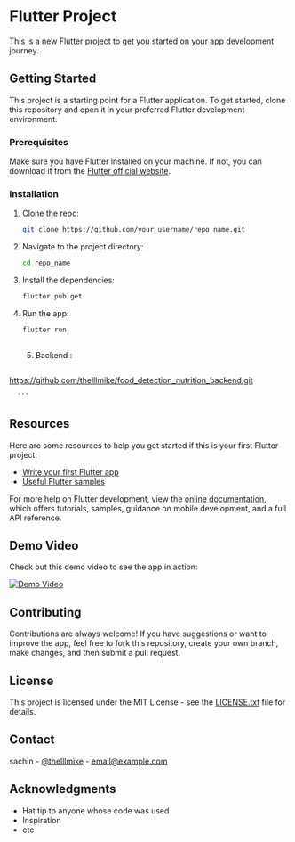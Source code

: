 # Flutter Project

This is a new Flutter project to get you started on your app development journey.

## Getting Started

This project is a starting point for a Flutter application. To get started, clone this repository and open it in your preferred Flutter development environment.

### Prerequisites

Make sure you have Flutter installed on your machine. If not, you can download it from the [Flutter official website](https://flutter.dev/docs/get-started/install).

### Installation

1. Clone the repo:
   ```sh
   git clone https://github.com/your_username/repo_name.git
   ```

2. Navigate to the project directory:
   ```sh
   cd repo_name
   ```

3. Install the dependencies:
   ```sh
   flutter pub get
   ```

4. Run the app:
   ```sh
   flutter run
 
   ```
   
   5. Backend :
      ```sh
https://github.com/thelllmike/food_detection_nutrition_backend.git
        
      ```
## Resources

Here are some resources to help you get started if this is your first Flutter project:

- [Write your first Flutter app](https://docs.flutter.dev/get-started/codelab)
- [Useful Flutter samples](https://docs.flutter.dev/cookbook)

For more help on Flutter development, view the [online documentation](https://docs.flutter.dev/), which offers tutorials, samples, guidance on mobile development, and a full API reference.

## Demo Video

Check out this demo video to see the app in action:

[![Demo Video](https://img.youtube.com/vi/7aO2oqI6suw/0.jpg)](https://www.youtube.com/watch?v=7aO2oqI6suw)

## Contributing

Contributions are always welcome! If you have suggestions or want to improve the app, feel free to fork this repository, create your own branch, make changes, and then submit a pull request.

## License

This project is licensed under the MIT License - see the [LICENSE.txt](LICENSE.txt) file for details.

## Contact

sachin - [@thelllmike](https://twitter.com/thelllmike) - email@example.com



## Acknowledgments

- Hat tip to anyone whose code was used
- Inspiration
- etc
